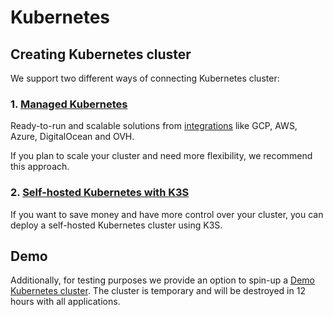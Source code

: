 # Kubernetes

## Creating Kubernetes cluster

We support two different ways of connecting Kubernetes cluster:

### 1. [Managed Kubernetes](managed.md)

Ready-to-run and scalable solutions from [integrations](../integrations/index.md) like GCP, AWS, Azure, DigitalOcean and OVH.

If you plan to scale your cluster and need more flexibility, we recommend this approach.

### 2. [Self-hosted Kubernetes with K3S](k3s.md)

If you want to save money and have more control over your cluster, you can deploy a self-hosted Kubernetes cluster using K3S.

## Demo

Additionally, for testing purposes we provide an option to spin-up a [Demo Kubernetes cluster](demo.md). The cluster is temporary and will be destroyed in 12 hours with all applications.
